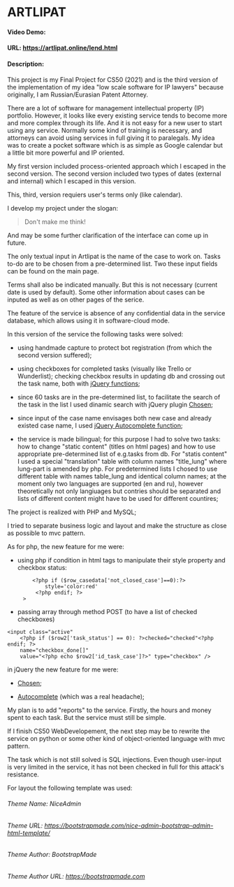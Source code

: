 # ARTLIPAT
#### Video Demo:  <URL HERE>
#### URL: https://artlipat.online/lend.html
#### Description:

This project is my Final Project for CS50 (2021) and is the third version of the implementation of my idea "low scale software for IP lawyers" because originally, I am Russian/Eurasian Patent Attorney.   

There are a lot of software for management intellectual property (IP) portfolio. However, it looks like every existing service tends to become more and more complex through its life. And it is not easy for a new user to start using any service. Normally some kind of training is necessary, and attorneys can avoid using services in full giving it to paralegals. My idea was to create a pocket software which is as simple as Google calendar but a little bit more powerful and IP oriented. 

My first version included process-oriented approach which I escaped in the second version. The second version included two types of dates (external and internal) which I escaped in this version.  

This, third, version requiers user's terms only (like calendar). 

I develop my project under the slogan: 
>Don't make me think!

And may be some further clarification of the interface can come up in future.  

The only textual input in Artlipat is the name of the case to work on. Tasks to-do are to be chosen from a pre-determined list. Two these input fields can be found on the main page.   

Terms shall also be indicated manually. But this is not necessary (current date is used by default). Some other information about cases can be inputed as well as on other pages of the serice.

The feature of the service is absence of any confidential data in the service database, which allows using it in software-cloud mode. 

In this version of the service the following tasks were solved: 

- using handmade capture to protect bot registration (from which the second version suffered); 

- using checkboxes for completed tasks (visually like Trello or Wunderlist); checking checkbox results in updating db and crossing out the task name, both with [jQuery functions](https://api.jquery.com/jQuery.post/); 

- since 60 tasks are in the pre-determined list, to facilitate the search of the task in the list I used dinamic search with jQuery plugin [Chosen](https://harvesthq.github.io/chosen/); 

- since input of the case name envisages both new case and already existed case name, I used [jQuery Autocomplete function](https://jqueryui.com/autocomplete/#remote); 

- the service is made bilingual; for this purpose I had to solve two tasks: how to change "static content" (titles on html pages) and how to use appropriate pre-determined list of e.g.tasks from db. For "statis content" I used a special "translation" table with column names "title_lung" where lung-part is amended by php. For predetermined lists I chosed to use different table with names table_lung and identical column names; at the moment only two languages are supported (en and ru), however theoretically not only langiuages but contries should be separated and lists of different content might have to be used for different countires;

The project is realized with PHP and MySQL; 

I tried to separate business logic and layout and make the structure as close as possible to mvc pattern. 

As for php, the new feature for me were: 

- using php if condition in html tags to manipulate their style property and checkbox status: 

```<div class="panel panel-default"
        <?php if ($row_casedata['not_closed_case']==0):?>
            style='color:red'
         <?php endif; ?>
     >
``` 

- passing array through method POST (to have a list of checked checkboxes) 
```
<input class="active" 
    <?php if ($row2['task_status'] == 0): ?>checked="checked"<?php endif; ?> 
    name="checkbox_done[]"
    value="<?php echo $row2['id_task_case']?>" type="checkbox" />
```

in jQuery the new feature for me were: 

- [Chosen](https://harvesthq.github.io/chosen/); 

- [Autocomplete](https://jqueryui.com/autocomplete/#remote) (which was a real headache); 

My plan is to add "reports" to the service. Firstly, the hours and money spent to each task. But the service must still be simple.

If I finish CS50  WebDevelopement, the next step may be to rewrite the service on python or some other kind of object-oriented language with mvc pattern. 

The task which is not still solved is SQL injections. Even though user-input is very limited in the service, it has not been checked in full for this attack's resistance. 

For layout the following template was used:
###### Theme Name: NiceAdmin
###### Theme URL: https://bootstrapmade.com/nice-admin-bootstrap-admin-html-template/
###### Theme Author: BootstrapMade
###### Theme Author URL: https://bootstrapmade.com 